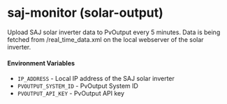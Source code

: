 # saj-monitor (solar-output)

Upload SAJ solar inverter data to PvOutput every 5 minutes.
Data is being fetched from /real_time_data.xml on the local webserver of the solar inverter.

#### Environment Variables

* `IP_ADDRESS` - Local IP address of the SAJ solar inverter
* `PVOUTPUT_SYSTEM_ID` - PvOutput System ID
* `PVOUTPUT_API_KEY` - PvOutput API key
